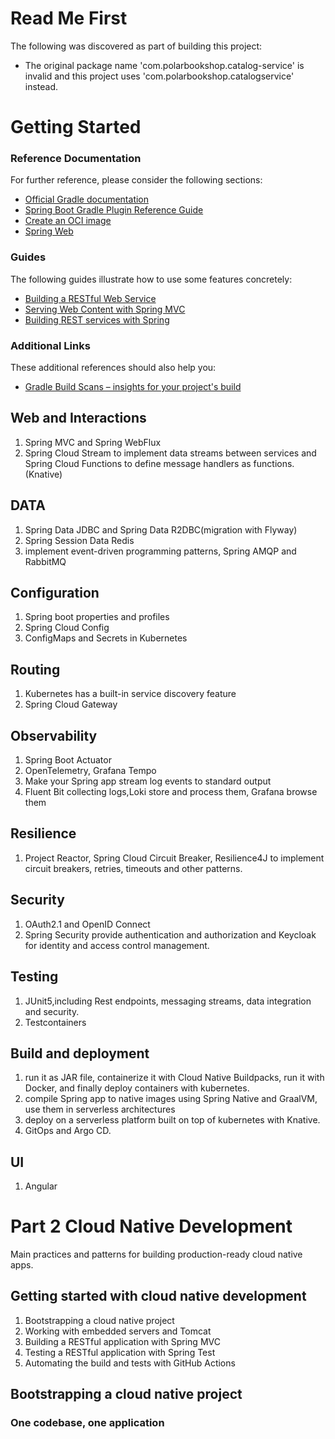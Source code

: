 # Read Me First
The following was discovered as part of building this project:

* The original package name 'com.polarbookshop.catalog-service' is invalid and this project uses 'com.polarbookshop.catalogservice' instead.

# Getting Started

### Reference Documentation
For further reference, please consider the following sections:

* [Official Gradle documentation](https://docs.gradle.org)
* [Spring Boot Gradle Plugin Reference Guide](https://docs.spring.io/spring-boot/docs/2.7.17/gradle-plugin/reference/html/)
* [Create an OCI image](https://docs.spring.io/spring-boot/docs/2.7.17/gradle-plugin/reference/html/#build-image)
* [Spring Web](https://docs.spring.io/spring-boot/docs/2.7.17/reference/htmlsingle/index.html#web)

### Guides
The following guides illustrate how to use some features concretely:

* [Building a RESTful Web Service](https://spring.io/guides/gs/rest-service/)
* [Serving Web Content with Spring MVC](https://spring.io/guides/gs/serving-web-content/)
* [Building REST services with Spring](https://spring.io/guides/tutorials/rest/)

### Additional Links
These additional references should also help you:

* [Gradle Build Scans – insights for your project's build](https://scans.gradle.com#gradle)


## Web and Interactions
1. Spring MVC and Spring WebFlux
2. Spring Cloud Stream to implement data streams 
between services and Spring Cloud Functions to 
define message handlers as functions.(Knative)
## DATA
1. Spring Data JDBC and Spring Data R2DBC(migration with Flyway)
2. Spring Session Data Redis
3. implement event-driven programming patterns, Spring AMQP and 
RabbitMQ
## Configuration
1. Spring boot properties and profiles
2. Spring Cloud Config
3. ConfigMaps and Secrets in Kubernetes

## Routing
1. Kubernetes has a built-in service discovery feature
2. Spring Cloud Gateway

## Observability
1. Spring Boot Actuator
2. OpenTelemetry, Grafana Tempo
3. Make your Spring app stream log events to standard output
4. Fluent Bit collecting logs,Loki store and process them, Grafana browse them

## Resilience
1. Project Reactor, Spring Cloud Circuit Breaker, Resilience4J to implement circuit breakers,
retries, timeouts and other patterns.

## Security
1. OAuth2.1 and OpenID Connect
2. Spring Security provide authentication and authorization 
and Keycloak for identity and access control management.

## Testing
1. JUnit5,including Rest endpoints, messaging streams, data integration and security.
2. Testcontainers

## Build and deployment
1. run it as JAR file, containerize it with Cloud Native Buildpacks, run it with Docker,
and finally deploy containers with kubernetes.
2. compile Spring app to native images using Spring Native and GraalVM, use them in serverless architectures
3. deploy on a serverless platform built on top of kubernetes with Knative.
4. GitOps and Argo CD.

## UI
1. Angular

# Part 2 Cloud Native Development
Main practices and patterns for building production-ready cloud native apps.

## Getting started with cloud native development
1. Bootstrapping a cloud native project
2. Working with embedded servers and Tomcat
3. Building a RESTful application with Spring MVC
4. Testing a RESTful application with Spring Test
5. Automating the build and tests with GitHub Actions

## Bootstrapping a cloud native project
### One codebase, one application
